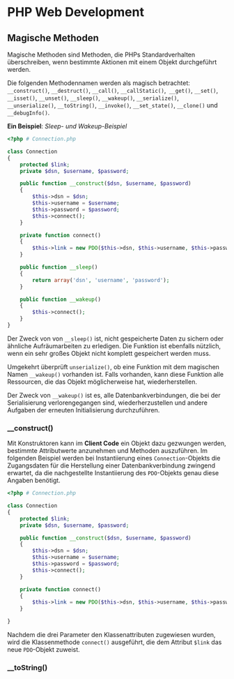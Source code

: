 # PHP Web Development
## Magische Methoden

Magische Methoden sind Methoden, die PHPs Standardverhalten überschreiben, wenn bestimmte Aktionen mit einem Objekt durchgeführt werden.

Die folgenden Methodennamen werden als magisch betrachtet: ``__construct()``,
``__destruct()``, ``__call()``, ``__callStatic()``,`` __get()``, ``__set()``,
``__isset()``, ``__unset()``, ``__sleep()``, ``__wakeup()``, ``__serialize()``,
``__unserialize()``, ``__toString()``, ``__invoke()``, ``__set_state()``,
``__clone()`` und ``__debugInfo()``.

**Ein Beispiel**: *Sleep- und Wakeup-Beispiel*

````php
<?php # Connection.php

class Connection
{
    protected $link;
    private $dsn, $username, $password;

    public function __construct($dsn, $username, $password)
    {
        $this->dsn = $dsn;
        $this->username = $username;
        $this->password = $password;
        $this->connect();
    }

    private function connect()
    {
        $this->link = new PDO($this->dsn, $this->username, $this->password);
    }

    public function __sleep()
    {
        return array('dsn', 'username', 'password');
    }

    public function __wakeup()
    {
        $this->connect();
    }
}
````

Der Zweck von von ``__sleep()`` ist, nicht gespeicherte Daten zu sichern oder ähnliche Aufräumarbeiten zu erledigen. Die Funktion ist ebenfalls nützlich, wenn ein sehr großes Objekt nicht komplett gespeichert werden muss.

Umgekehrt überprüft ``unserialize()``, ob eine Funktion mit dem magischen Namen ``__wakeup()`` vorhanden ist. Falls vorhanden, kann diese Funktion alle Ressourcen, die das Objekt möglicherweise hat, wiederherstellen.

Der Zweck von ``__wakeup()`` ist es, alle Datenbankverbindungen, die bei der Serialisierung verlorengegangen sind, wiederherzustellen und andere Aufgaben der erneuten Initialisierung durchzuführen.

### __construct()

Mit Konstruktoren kann im **Client Code** ein Objekt dazu gezwungen werden, bestimmte Attributwerte
anzunehmen und Methoden auszuführen. Im folgenden Beispiel werden bei Instantiierung eines
``Connection``-Objekts die Zugangsdaten für die Herstellung einer Datenbankverbindung zwingend
erwartet, da die nachgestellte Instantiierung des ``PDO``-Objekts genau diese Angaben benötigt.

````php
<?php # Connection.php

class Connection
{
    protected $link;
    private $dsn, $username, $password;

    public function __construct($dsn, $username, $password)
    {
        $this->dsn = $dsn;
        $this->username = $username;
        $this->password = $password;
        $this->connect();
    }

    private function connect()
    {
        $this->link = new PDO($this->dsn, $this->username, $this->password);
    }

}
````

Nachdem die drei Parameter den Klassenattributen zugewiesen wurden, wird die Klassenmethode
``connect()`` ausgeführt, die dem Attribut ``$link`` das neue ``PDO``-Objekt zuweist.

### __toString()